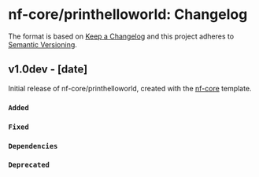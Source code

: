 # nf-core/printhelloworld: Changelog

The format is based on [Keep a Changelog](https://keepachangelog.com/en/1.0.0/)
and this project adheres to [Semantic Versioning](https://semver.org/spec/v2.0.0.html).

## v1.0dev - [date]

Initial release of nf-core/printhelloworld, created with the [nf-core](https://nf-co.re/) template.

### `Added`

### `Fixed`

### `Dependencies`

### `Deprecated`
